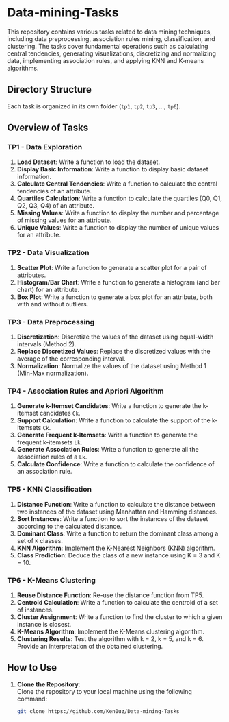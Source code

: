 # Data-mining-Tasks
 This repository contains various tasks related to data mining techniques, including data preprocessing, association rules mining, classification, and clustering. The tasks cover fundamental operations such as calculating central tendencies, generating visualizations, discretizing and normalizing data, implementing association rules, and applying KNN and K-means algorithms.

## Directory Structure

Each task is organized in its own folder (`tp1`, `tp2`, `tp3`, ..., `tp6`).


## Overview of Tasks

### TP1 - Data Exploration
1. **Load Dataset**: Write a function to load the dataset.
2. **Display Basic Information**: Write a function to display basic dataset information.
3. **Calculate Central Tendencies**: Write a function to calculate the central tendencies of an attribute.
4. **Quartiles Calculation**: Write a function to calculate the quartiles (Q0, Q1, Q2, Q3, Q4) of an attribute.
5. **Missing Values**: Write a function to display the number and percentage of missing values for an attribute.
6. **Unique Values**: Write a function to display the number of unique values for an attribute.

### TP2 - Data Visualization
1. **Scatter Plot**: Write a function to generate a scatter plot for a pair of attributes.
2. **Histogram/Bar Chart**: Write a function to generate a histogram (and bar chart) for an attribute.
3. **Box Plot**: Write a function to generate a box plot for an attribute, both with and without outliers.

### TP3 - Data Preprocessing
1. **Discretization**: Discretize the values of the dataset using equal-width intervals (Method 2).
2. **Replace Discretized Values**: Replace the discretized values with the average of the corresponding interval.
3. **Normalization**: Normalize the values of the dataset using Method 1 (Min-Max normalization).

### TP4 - Association Rules and Apriori Algorithm
1. **Generate k-Itemset Candidates**: Write a function to generate the k-itemset candidates `Ck`.
2. **Support Calculation**: Write a function to calculate the support of the k-itemsets `Ck`.
3. **Generate Frequent k-Itemsets**: Write a function to generate the frequent k-itemsets `Lk`.
4. **Generate Association Rules**: Write a function to generate all the association rules of a `Lk`.
5. **Calculate Confidence**: Write a function to calculate the confidence of an association rule.

### TP5 - KNN Classification
1. **Distance Function**: Write a function to calculate the distance between two instances of the dataset using Manhattan and Hamming distances.
2. **Sort Instances**: Write a function to sort the instances of the dataset according to the calculated distance.
3. **Dominant Class**: Write a function to return the dominant class among a set of `K` classes.
4. **KNN Algorithm**: Implement the K-Nearest Neighbors (KNN) algorithm.
5. **Class Prediction**: Deduce the class of a new instance using K = 3 and K = 10.

### TP6 - K-Means Clustering
1. **Reuse Distance Function**: Re-use the distance function from TP5.
2. **Centroid Calculation**: Write a function to calculate the centroid of a set of instances.
3. **Cluster Assignment**: Write a function to find the cluster to which a given instance is closest.
4. **K-Means Algorithm**: Implement the K-Means clustering algorithm.
5. **Clustering Results**: Test the algorithm with k = 2, k = 5, and k = 6. Provide an interpretation of the obtained clustering.

## How to Use

1. **Clone the Repository**:  
   Clone the repository to your local machine using the following command:
   ```bash
   git clone https://github.com/Ken0uz/Data-mining-Tasks

